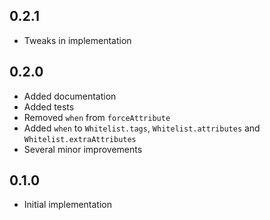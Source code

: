 ## 0.2.1

* Tweaks in implementation

## 0.2.0

* Added documentation
* Added tests
* Removed `when` from `forceAttribute`
* Added `when` to `Whitelist.tags`, `Whitelist.attributes` and `Whitelist.extraAttributes`
* Several minor improvements

## 0.1.0

* Initial implementation